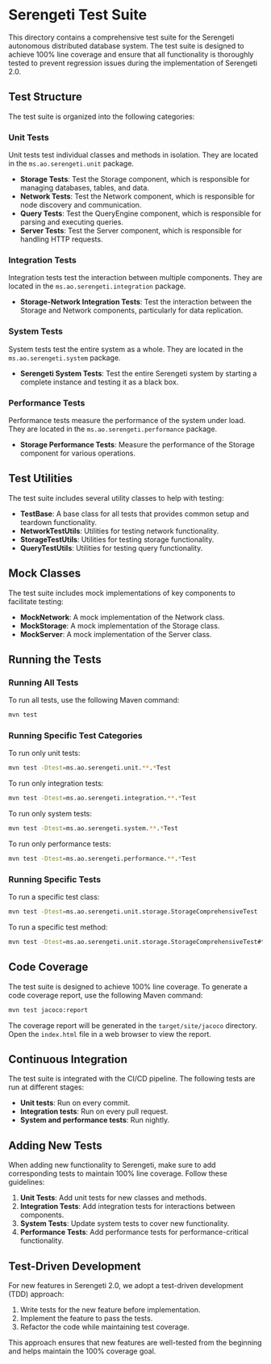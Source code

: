# Serengeti Test Suite

This directory contains a comprehensive test suite for the Serengeti autonomous distributed database system. The test suite is designed to achieve 100% line coverage and ensure that all functionality is thoroughly tested to prevent regression issues during the implementation of Serengeti 2.0.

## Test Structure

The test suite is organized into the following categories:

### Unit Tests

Unit tests test individual classes and methods in isolation. They are located in the `ms.ao.serengeti.unit` package.

- **Storage Tests**: Test the Storage component, which is responsible for managing databases, tables, and data.
- **Network Tests**: Test the Network component, which is responsible for node discovery and communication.
- **Query Tests**: Test the QueryEngine component, which is responsible for parsing and executing queries.
- **Server Tests**: Test the Server component, which is responsible for handling HTTP requests.

### Integration Tests

Integration tests test the interaction between multiple components. They are located in the `ms.ao.serengeti.integration` package.

- **Storage-Network Integration Tests**: Test the interaction between the Storage and Network components, particularly for data replication.

### System Tests

System tests test the entire system as a whole. They are located in the `ms.ao.serengeti.system` package.

- **Serengeti System Tests**: Test the entire Serengeti system by starting a complete instance and testing it as a black box.

### Performance Tests

Performance tests measure the performance of the system under load. They are located in the `ms.ao.serengeti.performance` package.

- **Storage Performance Tests**: Measure the performance of the Storage component for various operations.

## Test Utilities

The test suite includes several utility classes to help with testing:

- **TestBase**: A base class for all tests that provides common setup and teardown functionality.
- **NetworkTestUtils**: Utilities for testing network functionality.
- **StorageTestUtils**: Utilities for testing storage functionality.
- **QueryTestUtils**: Utilities for testing query functionality.

## Mock Classes

The test suite includes mock implementations of key components to facilitate testing:

- **MockNetwork**: A mock implementation of the Network class.
- **MockStorage**: A mock implementation of the Storage class.
- **MockServer**: A mock implementation of the Server class.

## Running the Tests

### Running All Tests

To run all tests, use the following Maven command:

```bash
mvn test
```

### Running Specific Test Categories

To run only unit tests:

```bash
mvn test -Dtest=ms.ao.serengeti.unit.**.*Test
```

To run only integration tests:

```bash
mvn test -Dtest=ms.ao.serengeti.integration.**.*Test
```

To run only system tests:

```bash
mvn test -Dtest=ms.ao.serengeti.system.**.*Test
```

To run only performance tests:

```bash
mvn test -Dtest=ms.ao.serengeti.performance.**.*Test
```

### Running Specific Tests

To run a specific test class:

```bash
mvn test -Dtest=ms.ao.serengeti.unit.storage.StorageComprehensiveTest
```

To run a specific test method:

```bash
mvn test -Dtest=ms.ao.serengeti.unit.storage.StorageComprehensiveTest#testCreateDatabaseWithValidName
```

## Code Coverage

The test suite is designed to achieve 100% line coverage. To generate a code coverage report, use the following Maven command:

```bash
mvn test jacoco:report
```

The coverage report will be generated in the `target/site/jacoco` directory. Open the `index.html` file in a web browser to view the report.

## Continuous Integration

The test suite is integrated with the CI/CD pipeline. The following tests are run at different stages:

- **Unit tests**: Run on every commit.
- **Integration tests**: Run on every pull request.
- **System and performance tests**: Run nightly.

## Adding New Tests

When adding new functionality to Serengeti, make sure to add corresponding tests to maintain 100% line coverage. Follow these guidelines:

1. **Unit Tests**: Add unit tests for new classes and methods.
2. **Integration Tests**: Add integration tests for interactions between components.
3. **System Tests**: Update system tests to cover new functionality.
4. **Performance Tests**: Add performance tests for performance-critical functionality.

## Test-Driven Development

For new features in Serengeti 2.0, we adopt a test-driven development (TDD) approach:

1. Write tests for the new feature before implementation.
2. Implement the feature to pass the tests.
3. Refactor the code while maintaining test coverage.

This approach ensures that new features are well-tested from the beginning and helps maintain the 100% coverage goal.